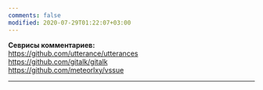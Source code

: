 ```yaml
---
comments: false
modified: 2020-07-29T01:22:07+03:00
---
```


**Севрисы комментариев:**  
<https://github.com/utterance/utterances>  
<https://github.com/gitalk/gitalk>  
<https://github.com/meteorlxy/vssue>



***


<div id="gitalk-container"></div>

  <link rel="stylesheet" href="https://cdn.jsdelivr.net/npm/gitalk@1/dist/gitalk.css">
  <script src="https://cdn.jsdelivr.net/npm/gitalk@1/dist/gitalk.min.js"></script>
  
<script>  
  const gitalk = new Gitalk({
  clientID: '6ba61e4215929043905a',
  clientSecret: 'cee7443ff78eb89082b48f14f7073512d077f026',
  repo: 'linker.pp.ua',      // The repository of store comments,
  owner: 'Feelcame',
  admin: ['GitHub repo owner and collaborators, only these guys can initialize github issues'],
  id: location.pathname,      // Ensure uniqueness and length less than 50
  distractionFreeMode: false  // Facebook-like distraction free mode
})

gitalk.render('gitalk-container')

</script>
  
